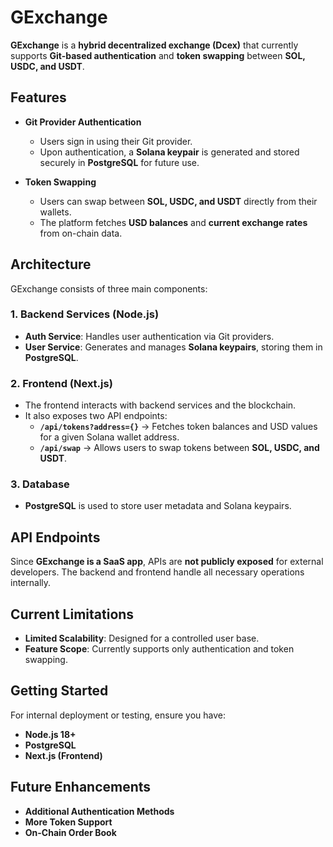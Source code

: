 # GExchange

**GExchange** is a **hybrid decentralized exchange (Dcex)** that currently supports **Git-based authentication** and **token swapping** between **SOL, USDC, and USDT**.

## Features

- **Git Provider Authentication**
  - Users sign in using their Git provider.
  - Upon authentication, a **Solana keypair** is generated and stored securely in **PostgreSQL** for future use.

- **Token Swapping**
  - Users can swap between **SOL, USDC, and USDT** directly from their wallets.
  - The platform fetches **USD balances** and **current exchange rates** from on-chain data.

## Architecture

GExchange consists of three main components:

### 1. Backend Services (Node.js)
- **Auth Service**: Handles user authentication via Git providers.
- **User Service**: Generates and manages **Solana keypairs**, storing them in **PostgreSQL**.

### 2. Frontend (Next.js)
- The frontend interacts with backend services and the blockchain.
- It also exposes two API endpoints:
  - **`/api/tokens?address={}`** → Fetches token balances and USD values for a given Solana wallet address.
  - **`/api/swap`** → Allows users to swap tokens between **SOL, USDC, and USDT**.

### 3. Database
- **PostgreSQL** is used to store user metadata and Solana keypairs.

## API Endpoints

Since **GExchange is a SaaS app**, APIs are **not publicly exposed** for external developers. The backend and frontend handle all necessary operations internally.

## Current Limitations
- **Limited Scalability**: Designed for a controlled user base.
- **Feature Scope**: Currently supports only authentication and token swapping.

## Getting Started

For internal deployment or testing, ensure you have:
- **Node.js 18+**
- **PostgreSQL**
- **Next.js (Frontend)**

## Future Enhancements
- **Additional Authentication Methods**
- **More Token Support**
- **On-Chain Order Book**
